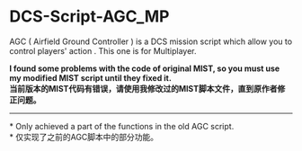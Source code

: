 # DCS-Script-AGC_MP
AGC ( Airfield Ground Controller ) is a DCS mission script which allow you to control players' action . This one is for Multiplayer.

<b>I found some problems with the code of original MIST, so you must use my modified MIST script until they fixed it.</b><br>
<b>当前版本的MIST代码有错误，请使用我修改过的MIST脚本文件，直到原作者修正问题。</b>

******
\* Only achieved a part of the functions in the old AGC script. <br>
\* 仅实现了之前的AGC脚本中的部分功能。
